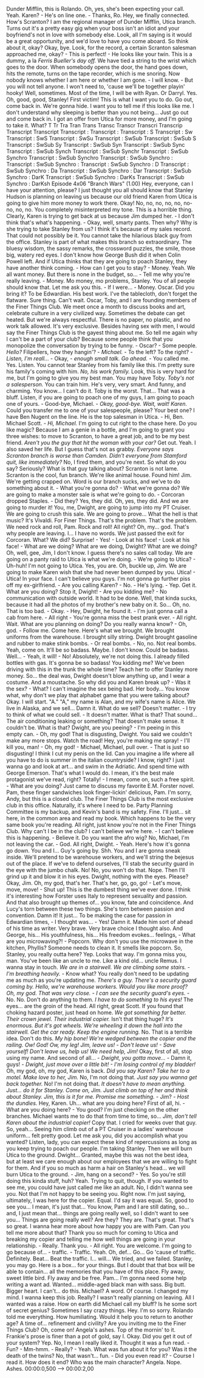 ﻿Dunder Mifflin, this is Rolando. Oh, yes, she's been expecting your call. Yeah. Karen? - He's on line one. - Thanks, Ro. Hey, we finally connected. How's Scranton? I am the regional manager of Dunder Mifflin, Utica branch. Turns out it's a pretty easy gig when your boss isn't an idiot and your boyfriend's not in love with somebody else. Look, all I'm saying is it would be a great opportunity, and we'd love to have you come aboard. So think about it, okay? Okay, bye. Look, for the record, a certain Scranton salesman approached me, okay? - This is perfect! - He looks like your twin. This is a dummy, a la <i>Ferris Bueller's day off.</i> We have tied a string to the wrist which goes to the door. When somebody opens the door, the hand goes down, hits the remote, turns on the tape recorder, which is me snoring. Now nobody knows whether I am here or whether I am gone. - I will know. - But you will not tell anyone. I won't need to, 'cause we'll be together playin' hooky! Well, sometimes. Most of the time, I will be with Ryan. Or Darryl. Yes. Oh, good, good, Stanley! First victim! This is what I want you to do. Go out, come back in. We're gonna hide. I want you to tell me if this looks like me. I don't understand why sleeping is better than you not being... Just go out and come back in. I got an offer from Utica for more money, and I'm going to take it. What? T Tr Tra Tran Trans Transc Transcr Transcri Transcrip Transcript Transcript Transcript : Transcript : Transcript : S Transcript : Sw Transcript : SwS Transcript : SwSu Transcript : SwSub Transcript : SwSub S Transcript : SwSub Sy Transcript : SwSub Syn Transcript : SwSub Sync Transcript : SwSub Synch Transcript : SwSub Synchr Transcript : SwSub Synchro Transcript : SwSub Synchro Transcript : SwSub Synchro : Transcript : SwSub Synchro : Transcript : SwSub Synchro : D Transcript : SwSub Synchro : Da Transcript : SwSub Synchro : Dar Transcript : SwSub Synchro : DarK Transcript : SwSub Synchro : DarKs Transcript : SwSub Synchro : DarKsh Episode 4x06 "Branch Wars" (1.00) Hey, everyone, can I have your attention, please? I just thought you all should know that Stanley Hudson is planning on leaving us because our old friend Karen from Utica is going to give him more money to work there. Okay! No, no, no, no, no, no-no, no, no. You completely misinterpreted my tone. This is a horrible thing. Clearly, Karen is trying to get back at us because Jim dumped her. - I don't think that's what's happening. - Okay, well, smarty pants. Then why? Why is she trying to take Stanley from us? I think it's because of my sales record. That could not possibly be it. You cannot take the hilarious black guy from the office. Stanley is part of what makes this branch so extraordinary. The bluesy wisdom, the sassy remarks, the crossword puzzles, the smile, those big, watery red eyes. I don't know how George Bush did it when Colin Powell left. And if Utica thinks that they are going to poach Stanley, they have another think coming. - How can I get you to stay? - Money. Yeah. We all want money. But there is none in the budget, so... - Tell me why you're really leaving. - Money. Mo money, mo problems, Stanley. You of all people should know that. Let me ask you this. - If I were... - Money. Oscar. Did you bring it? To be Edwardian. His best work. I've the tablecloth, don't forget the flatware. Sure thing. Can't wait. Oscar, Toby, and I are founding members of the Finer Things Club. We meet once a month to discuss books and art, celebrate culture in a very civilized way. Sometimes the debate can get heated. But we're always respectful. There is no paper, no plastic, and no work talk allowed. It's very exclusive. Besides having sex with men, I would say the Finer Things Club is the gayest thing about me. So tell me again why I can't be a part of your club? Because some people think that you monopolize the conversation by trying to be funny. - Oscar? - Some people. <i>Hello?</i> Filipellers, how they hangin'? - <i>Michael.</i> - To the left? To the right? - <i>Listen, I'm reall...</i> - Okay, - <i>enough small talk. Go ahead.</i> - You called me. Yes. Listen. You cannot tear Stanley from his family like this. I'm pretty sure his family's coming with him. <i>No, his work family.</i> Look, this is very hard for me, but I'm going to give you my best man. You may have Toby. <i>Toby's not a salesperson.</i> You can train him. He's very, very smart. And funny, and charming. You know... I can't do it. Toby is the worst. That... That was a bluff. Listen, if you are going to poach one of my guys, I am going to poach one of yours. - Good-bye, Michael. - <i>Okay, good-bye.</i> <i>Wait, wait! Karen.</i> Could you transfer me to one of your salespeople, please? Your best one? I have Ben Nugent on the line. He is the top salesman in Utica. - Hi, Ben. Michael Scott. - <i>Hi, Michael.</i> I'm going to cut right to the chase here. Do you like magic? Because I am a genie in a bottle, and I'm going to grant you three wishes: to move to Scranton, to have a great job, and to be my best friend. <i>Aren't you the guy that hit the woman with your car?</i> Get out. Yeah. I also saved her life. But I guess that's not as grabby. <i>Everyone says Scranton branch is worse than Camden.</i> <i>Didn't everyone from Stamford quit, like immediately?</i> No, I fired them, and you're next. So what do you say? Seriously? What is that guy talking about? Scranton is not lame. Scranton is the cool, fun branch. We're like animal house. Found him! Jim. We're getting crapped on. Word is our branch sucks, and we've to do something about it. - What you're gonna do? - What we're gonna do? We are going to make a monster sale is what we're going to do. - Corcoran dropped Staples. - Did they? Yes, they did. Oh, yes, they did. And we are going to murder it! You, me, Dwight, are going to jump into my PT Cruiser. We are going to crush this sale. We are going to prove... What the hell is that music? It's Vivaldi. For Finer Things. That's the problem. That's the problem. We need rock and roll, Pam. Rock and roll! All right? Oh, my... god. That's why people are leaving. I... I have no words. We just passed the exit for Corcoran. What? We did? Surprise! - Yes! - Look at his face! - Look at his face! - What are we doing? What are we doing, Dwight? What are we doing? Oh, well, gee, Jim, I don't know. I guess there's no sales call today. We are going on a panty raid to Utica is what we're doing. - We're going to Utica? - Uh-huh! I'm not going to Utica. Yes, you are. Oh, buckle up, Jim. We are going to make Karen wish that she had never been dumped by you. Utica! - Utica! In your face. I can't believe you guys. I'm not gonna go further piss off my ex-girlfriend. - Are you calling Karen? - No. - He's lying. - Yep. Get it. What are you doing? Stop it, Dwight! - Are you kidding me? - No communication with outside world. It had to be done. Well, that kinda sucks, because it had all the photos of my brother's new baby on it. So... Oh, no. That is too bad. - Okay. - Hey, Dwight, he found it. - I'm just gonna call a cab from here. - All right - You're gonna miss the best prank ever. - All right. Wait. What are you planning on doing? Do you really wanna know? - Oh, god. - Follow me. Come here. Here's what we brought. We brought uniforms from the warehouse. I brought silly string. Dwight brought gasoline and rubber to make stink bombs. - Or real bombs. - No, no. Not real bombs. Yeah, come on. It'll be so badass. Maybe. I don't know. Could be badass. Well... - Yeah, it will! - No! Absolutely, we're not doing this. I already filled bottles with gas. It's gonna be so badass! You kidding me? We've been driving with this in the trunk the whole time? Teach her to offer Stanley more money. So... the deal was, Dwight doesn't blow anything up, and I wear a costume. And a moustache. So why did you and Karen break up? - Was it the sex? - What? I can't imagine the sex being bad. Her body... You know what, why don't we play that alphabet game that you were talking about? Okay. I will start. "A." "A," my name is Alan, and my wife's name is Alice. We live in Alaska, and we sell... Damn it. What do we sell? Doesn't matter. - I try to think of what we could sell. - It doesn't matter. What is that? That sound... The air conditioning leaking or something? That doesn't make sense. It couldn't be. What is that? Dwight, are you peeing? - I'm peeing in this empty can. - Oh, my god! That is disgusting, Dwight. You said we couldn't make any more stops. Watch the road! Hey, you're making me spray! - I'll kill you, man! - Oh, my god! - Michael, Michael, pull over. - That is just so disgusting! I think I cut my penis on the lid. Can you imagine a life where all you have to do is summer in the italian countryside? I know, right? I just wanna go and look at art... and swim in the Adriatic. And spend time with George Emerson. That's what I would do. I mean, it's the best male protagonist we've read, right? Totally! - I mean, come on, such a free spirit. - What are you doing? Just came to discuss my favorite E.M. Forster novel. Pam, these finger sandwiches look finger-lickin' delicious, Pam. I'm sorry, Andy, but this is a closed club. The Finer Things Club is the most exclusive club in this office. Naturally, it's where I need to be. Party Planning Committee is my backup, and Kevin's band is my safety. Fine. I'll just... sit here, in the common area and read my book. Which happens to be the very same book you're reading. All right, just know you're not in the Finer Things Club. Why can't I be in the club? I can't believe we're here. - I can't believe this is happening. - Believe it. Do you want the afro wig? No, Michael, I'm not leaving the car. - God. All right, Dwight. - Yeah. Here's how it's gonna go down. You and I... Guy's going by. Shh. You and I are gonna sneak inside. We'll pretend to be warehouse workers, and we'll string the bejesus out of the place. If we've to defend ourselves, I'll stab the security guard in the eye with the jumbo chalk. No! No, you won't do that. Nope. Then I'll grind up it and blow it in his eyes. Dwight, nothing with the eyes. Please? Okay, Jim. Oh, my god, that's her. That's her, go, go, go! - Let's move, move, move! - Shut up! This is the dumbest thing we've ever done. I think it's interesting how Forster uses Italy to represent sexuality and passion. And that also brought up themes of... you know, fate and coincidence. And Lucy's torn between these two things. She's torn between passion and convention. Damn it! It just... To be making the case for passion in Edwardian times, - I thought was... - Yes! Damn it. Made him sort of ahead of his time as writer. Very brave. Very brave choice I thought also. And George, his... His youthfulness, his... His freedom evokes... feelings, - What are you microwaving?! - Popcorn. Why don't you use the microwave in the kitchen, Phyllis? Someone needs to clean it. It smells like popcorn. So, Stanley, you really outta here? Yep. Looks that way. I'm gonna miss you, man. You've been like an uncle to me. Like a kind old... uncle Remus. I wanna stay in touch. <i>We are in a stairwell.</i> <i>We are climbing some stairs.</i> - <i>I'm breathing heavily.</i> - Know what? You really don't need to be updating me as much as you're updating me. <i>There's a guy. There's a security guard coming by.</i> <i>Hello, we're warehouse workers.</i> <i>Would you like more proof?</i> <i>Oh, my god. That was very close.</i> - <i>I can see the security guard's eyes.</i> - No. No. Don't do anything to them. <i>I have to do something to his eyes!</i> The eyes... are the groin of the head. All right, great Scott. If you found that choking hazard poster, just head on home. <i>We got something far better. Their crown jewel.</i> <i>Their industrial copier.</i> Isn't that thing huge? <i>It's enormous.</i> <i>But it's got wheels. We're wheeling it down the hall</i> <i>into the stairwell.</i> <i>Get the car ready. Keep the engine running.</i> No. That is a terrible idea. Don't do this. <i>My hip bone! We're wedged between the copier and the railing.</i> <i>Ow! God!</i> <i>Ow, my leg! Jim, leave us!</i> <i>- Don't leave us! - Save yourself!</i> <i>Don't leave us, help us! We need help, Jim!</i> Okay, first of all, stop using my name. And second of all... - <i>Dwight, you gotta move...</i> - Damn it, guys! <i>- Dwight, just move over a little bit! - I'm losing control of my bladder!</i> Oh, my god, oh, my god, Karen is back. <i>Did you say Karen?</i> <i>Take her to a motel. Make love to her, Jim.</i> No, I'm not doing that. <i>Just say you wanna get back together.</i> No! I'm not doing that. <i>It doesn't have to mean anything. Just...</i> <i>do it for Stanley.</i> <i>Come on, Jim. Just climb on top of her and think about Stanley.</i> <i>Jim,</i> <i>this is it for me. Promise me something.</i> - Jim? - <i>Host the dundies.</i> Hey, Karen. Uh... what are you doing here? First of all, hi. - What are you doing here? - You good? I'm just checking on the other branches. Michael wants me to do that from time to time, so... <i>Jim, don't tell Karen about the industrial copier!</i> Copy that. I cried for weeks over that guy. So, yeah... Seeing him climb out of a PT Cruiser in a ladies' warehouse uniform... felt pretty good. Let me ask you, did you accomplish what you wanted? Listen, lady, you can expect these kind of repercussions as long as you keep trying to poach our people. I'm taking Stanley. Then we will burn Utica to the ground. Dwight... Granted, maybe this was not the best idea, but at least we care enough about our employees that we are willing to fight for them. And if you so much as harm a hair on Stanley's head... we will burn Utica to the ground. - Jim, hang on a second? - Yes. So you're still doing this kinda stuff, huh? Yeah. Trying to quit, though. If you wanted to see me, you could have just called me like an adult. No, I didn't wanna see you. Not that I'm not happy to be seeing you. Right now. I'm just saying, ultimately, I was here for the copier. Equal. I'd say it was equal. So, good to see you... I mean, it's just that... You know, Pam and I are still dating, so... and, I just mean that... things are going really well, so I didn't want to see you... Things are going really well? Are they? They are. That's great. That's so great. I wanna hear more about how happy you are with Pam. Can you tell me more about that? Thank you so much for coming to Utica and breaking my copier and telling me how well things are going in your relationship. - Really. Thank you. - All right. You are welcome. I'm going to go because of... - traffic. - Traffic. Yeah. Oh, def... Go... Go 'cause of traffic. Definitely. Beat... Beat the traffic. I... will... We tried, and we failed. Stanley, you may go. Here is a box... for your things. But I doubt that that box will be able to contain... all the memories that you have of this place. Fly away, sweet little bird. Fly away and be free. Pam... I'm gonna need some help writing a want ad. Wanted... middle-aged black man with sass. Big butt. Bigger heart. I can't... do this. Michael? A word. Of course. I changed my mind. I wanna keep this job. Really? I wasn't really planning on leaving. All I wanted was a raise. How on earth did Michael call my bluff? Is he some sort of secret genius? Sometimes I say crazy things. Hey. I'm so sorry. Rolando told me everything. How humiliating. Would it help you to return to another age? A time of... refinement and civility? Are you inviting me to the Finer Things Club? Oh, come on! Angela's ashes. Top of the mornin' to it. Frankie's prose is finer than a pot of gold, say I. Okay. Did you get it out of your system? Yep. No, I mean I really liked it. Thought it was a fun read. - Fun? - Mm-hmm. - Really? - Yeah. What was fun about it for you? Was it the death of the twins? No, that wasn't... fun. - Did you even read it? - Course I read it. How does it end? Who was the main character? Angela. Nope. Ashes. 00:00:0,500 --> 00:00:2,00
